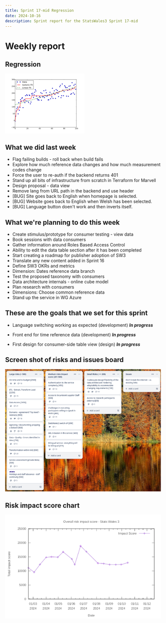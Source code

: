 ```yaml
---
title: Sprint 17-mid Regression
date: 2024-10-16
description: Sprint report for the StatsWales3 Sprint 17-mid 
---
```


Weekly report
=============

Regression
------------------------------

![Regression](regression2.png)

What we did last week
------------------------

- Flag failing builds - roll back when build fails
- Explore how much reference data changes and how much measurement codes change 
- Force the user to re-auth if the backend returns 401
- Stand up all bits of infrastructure from scratch in Terraform for Marvell
- Design proposal - data view
- Remove lang from URL path in the backend and use header
- [BUG] Site goes back to English when homepage is selected.
- [BUG] Website goes back to English when Welsh has been selected.
- [BUG] Language button doen't work and then inverts itself.

What we're planning to do this week
-----------------------------------

- Create stimulus/prototype for consumer testing - view data
- Book sessions with data consumers
- Gather information around Roles Based Access Control 
- Ability to edit the data table section after it has been completed
- Start creating a roadmap for publisher adoption of SW3
- Translate any new content added in Sprint 16
- Define SW3 OKRs and metrics 
- Dimension: Dates reference data branch
- Test the proposed taxonomy with consumers
- Data architecture internals - online cube model
- Plan research with consumers
- Dimensions: Choose common reference data
- Stand up the service in WG Azure

These are the goals that we set for this sprint
-----------------------------------------------

- Language switching working as expected (development) 
  <span class="badge bg-info">_**In progress**_</span>

- Front end for time reference data (development) 
  <span class="badge bg-info">_**In progress**_</span>

- First design for consumer-side table view (design)
  <span class="badge bg-info">_**In progress**_</span>

Screen shot of risks and issues board
-------------------------------------

![Screenshot of risks and issues board](RisksBoard20241016.png)


Risk impact score chart
-----------------------

![Chart of risk impact score](impact_score20241016.png)
